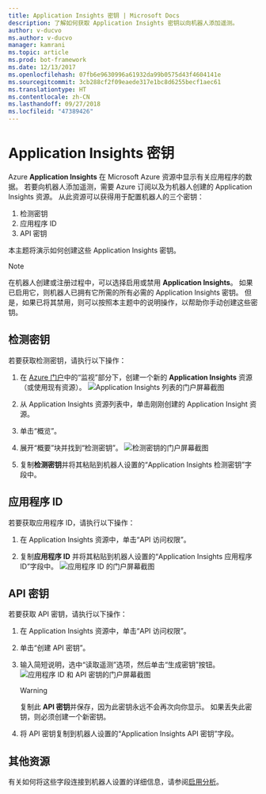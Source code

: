 ```yaml
---
title: Application Insights 密钥 | Microsoft Docs
description: 了解如何获取 Application Insights 密钥以向机器人添加遥测。
author: v-ducvo
ms.author: v-ducvo
manager: kamrani
ms.topic: article
ms.prod: bot-framework
ms.date: 12/13/2017
ms.openlocfilehash: 07fb6e9630996a61932da99b0575d43f4604141e
ms.sourcegitcommit: 3cb288cf2f09eaede317e1bc8d6255becf1aec61
ms.translationtype: HT
ms.contentlocale: zh-CN
ms.lasthandoff: 09/27/2018
ms.locfileid: "47389426"
---
```

# <a name="application-insights-keys"></a>Application Insights 密钥

Azure **Application Insights** 在 Microsoft Azure 资源中显示有关应用程序的数据。 若要向机器人添加遥测，需要 Azure 订阅以及为机器人创建的 Application Insights 资源。 从此资源可以获得用于配置机器人的三个密钥：

1. 检测密钥
2. 应用程序 ID
3. API 密钥

本主题将演示如何创建这些 Application Insights 密钥。

> [!NOTE]
> 在机器人创建或注册过程中，可以选择启用或禁用 **Application Insights**。 如果已启用它，则机器人已拥有它所需的所有必需的 Application Insights 密钥。 但是，如果已将其禁用，则可以按照本主题中的说明操作，以帮助你手动创建这些密钥。

## <a name="instrumentation-key"></a>检测密钥

若要获取检测密钥，请执行以下操作：
1. 在 [Azure 门户](http://portal.azure.com)中的“监视”部分下，创建一个新的 **Application Insights** 资源（或使用现有资源）。
![Application Insights 列表的门户屏幕截图](~/media/portal-app-insights-add-new.png)

2. 从 Application Insights 资源列表中，单击刚刚创建的 Application Insight 资源。

3. 单击“概览”。

4. 展开“概要”块并找到“检测密钥”。 
![检测密钥的门户屏幕截图](~/media/portal-app-insights-instrumentation-key.png)

5. 复制**检测密钥**并将其粘贴到机器人设置的“Application Insights 检测密钥”字段中。

## <a name="application-id"></a>应用程序 ID

若要获取应用程序 ID，请执行以下操作：
1. 在 Application Insights 资源中，单击“API 访问权限”。

2. 复制**应用程序 ID** 并将其粘贴到机器人设置的“Application Insights 应用程序 ID”字段中。 
![应用程序 ID 的门户屏幕截图](~/media/portal-app-insights-appid.png)

## <a name="api-key"></a>API 密钥

若要获取 API 密钥，请执行以下操作：
1. 在 Application Insights 资源中，单击“API 访问权限”。

2. 单击“创建 API 密钥”。

3. 输入简短说明，选中“读取遥测”选项，然后单击“生成密钥”按钮。
![应用程序 ID 和 API 密钥的门户屏幕截图](~/media/portal-app-insights-appid-apikey.png)

   > [!WARNING]
   > 复制此 **API 密钥**并保存，因为此密钥永远不会再次向你显示。 如果丢失此密钥，则必须创建一个新密钥。

4. 将 API 密钥复制到机器人设置的“Application Insights API 密钥”字段。

## <a name="additional-resources"></a>其他资源
有关如何将这些字段连接到机器人设置的详细信息，请参阅[启用分析](~/bot-service-manage-analytics.md#enable-analytics)。